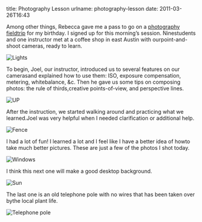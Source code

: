 title: Photography Lesson
urlname: photography-lesson
date: 2011-03-26T16:43

Among other things, Rebecca gave me a pass to go on a [photography fieldtrip](http://www.chimpsy.com/fieldtrips/) for my birthday. I signed up for this morning&#x02bc;s session. Ninestudents and one instructor met at a coffee shop in east Austin with ourpoint-and-shoot cameras, ready to learn.

![Lights](https://dl.dropboxusercontent.com/s/rpdqonveyqasvi1/20110326-lights.jpg)

To begin, Joel, our instructor, introduced us to several features on our camerasand explained how to use them: ISO, exposure compensation, metering, whitebalance, &amp;c. Then he gave us some tips on composing photos: the rule of thirds,creative points-of-view, and perspective lines.

![UP](https://dl.dropboxusercontent.com/s/5hvjc3jmqyiwogs/20110326-up.jpg)

After the instruction, we started walking around and practicing what we learned.Joel was very helpful when I needed clarification or additional help.

![Fence](https://dl.dropboxusercontent.com/s/ac0hsi1fyoor2dd/20110326-fence.jpg)

I had a lot of fun! I learned a lot and I feel like I have a better idea of howto take much better pictures. These are just a few of the photos I shot today.

![Windows](https://dl.dropboxusercontent.com/s/sqw4uthq2fxtrd2/20110326-windows.jpg)

I think this next one will make a good desktop background.

![Sun](https://dl.dropboxusercontent.com/s/j7zdr43o6eiuiv9/20110326-sun.jpg)

The last one is an old telephone pole with no wires that has been taken over bythe local plant life.

![Telephone pole](https://dl.dropboxusercontent.com/s/4hppbadrmdkaq33/20110326-telephone.jpg)